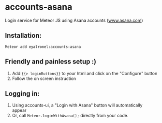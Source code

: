 # accounts-asana
Login service for Meteor JS using Asana accounts (www.asana.com)

## Installation:
`Meteor add eyalronel:accounts-asana`

## Friendly and painless setup :)
1. Add `{{> loginButtons}}` to your html and click on the "Configure" button
2. Follow the on screen instruction

## Logging in:
1. Using accounts-ui, a "Login with Asana" button will automatically appear
2. Or, call `Meteor.loginWithAsana();` directly from your code.
